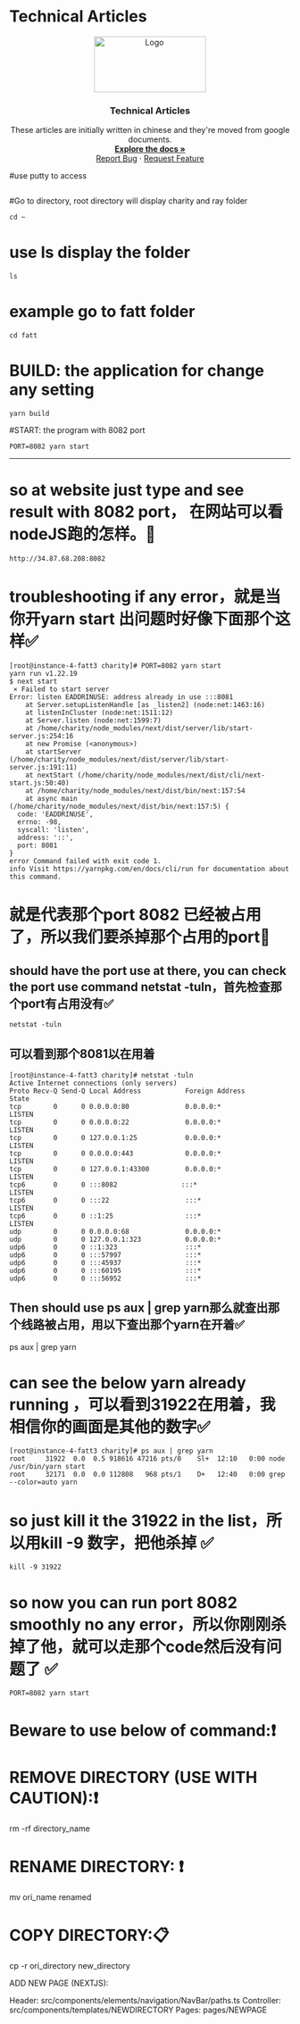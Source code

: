 # Technical Articles
<p align="center">
  <a href="https://github.com/madxradicle/madxframework2.0">
    <img src="https://github.madxradicle.com/MR_logo.png" alt="Logo" width="200px" height="100px">
  </a>
  <h3 align="center">Technical Articles</h3>
  <p align="center">
   These articles are initially written in chinese and they're moved from google documents.
    <br />
    <a href="https://github.com/madxradicle/articles"><strong>Explore the docs »</strong></a>
    <br />
    <a href="https://github.com/madxradicle/articles/issues">Report Bug</a>
    ·
    <a href="https://github.com/madxradicle/articles/issues">Request Feature</a>
  </p>
</p>

#use putty to access
```
```
#Go to directory, root directory will display charity and ray folder

```
cd ~
```
# use ls display the folder
```
ls
```
# example go to fatt folder

```
cd fatt
```

# BUILD: the application for change any setting
```
yarn build
```

#START: the program with 8082 port

```
PORT=8082 yarn start
```

---------------------------------------------------------------------------------------
# so at website just type and see result with 8082 port， 在网站可以看nodeJS跑的怎样。💾 
```
http://34.87.68.208:8082
```


# troubleshooting if any error，就是当你开yarn start 出问题时好像下面那个这样✅
```
[root@instance-4-fatt3 charity]# PORT=8082 yarn start
yarn run v1.22.19
$ next start
 ⨯ Failed to start server
Error: listen EADDRINUSE: address already in use :::8081
    at Server.setupListenHandle [as _listen2] (node:net:1463:16)
    at listenInCluster (node:net:1511:12)
    at Server.listen (node:net:1599:7)
    at /home/charity/node_modules/next/dist/server/lib/start-server.js:254:16
    at new Promise (<anonymous>)
    at startServer (/home/charity/node_modules/next/dist/server/lib/start-server.js:191:11)
    at nextStart (/home/charity/node_modules/next/dist/cli/next-start.js:50:40)
    at /home/charity/node_modules/next/dist/bin/next:157:54
    at async main (/home/charity/node_modules/next/dist/bin/next:157:5) {
  code: 'EADDRINUSE',
  errno: -98,
  syscall: 'listen',
  address: '::',
  port: 8081
}
error Command failed with exit code 1.
info Visit https://yarnpkg.com/en/docs/cli/run for documentation about this command.

```
# 就是代表那个port 8082 已经被占用了，所以我们要杀掉那个占用的port💪



<h2>should have the port use at there, you can check the port use command netstat -tuln，首先检查那个port有占用没有✅</h2>

```
netstat -tuln
```
<h2>可以看到那个8081以在用着</h2>

```
[root@instance-4-fatt3 charity]# netstat -tuln
Active Internet connections (only servers)
Proto Recv-Q Send-Q Local Address           Foreign Address         State      
tcp        0      0 0.0.0.0:80              0.0.0.0:*               LISTEN     
tcp        0      0 0.0.0.0:22              0.0.0.0:*               LISTEN     
tcp        0      0 127.0.0.1:25            0.0.0.0:*               LISTEN     
tcp        0      0 0.0.0.0:443             0.0.0.0:*               LISTEN     
tcp        0      0 127.0.0.1:43300         0.0.0.0:*               LISTEN     
tcp6       0      0 :::8082                :::*                    LISTEN     
tcp6       0      0 :::22                   :::*                    LISTEN     
tcp6       0      0 ::1:25                  :::*                    LISTEN     
udp        0      0 0.0.0.0:68              0.0.0.0:*                          
udp        0      0 127.0.0.1:323           0.0.0.0:*                          
udp6       0      0 ::1:323                 :::*                               
udp6       0      0 :::57997                :::*                               
udp6       0      0 :::45937                :::*                               
udp6       0      0 :::60195                :::*                               
udp6       0      0 :::56952                :::*        
```

<h2>Then should use ps aux | grep yarn那么就查出那个线路被占用，用以下查出那个yarn在开着✅</h2>

ps aux | grep yarn


# can see the below yarn already running ，可以看到31922在用着，我相信你的画面是其他的数字✅
```
[root@instance-4-fatt3 charity]# ps aux | grep yarn
root     31922  0.0  0.5 918616 47216 pts/0    Sl+  12:10   0:00 node /usr/bin/yarn start
root     32171  0.0  0.0 112808   968 pts/1    D+   12:40   0:00 grep --color=auto yarn
```
# so just kill it the 31922 in the list，所以用kill -9 数字，把他杀掉 ✅

```
kill -9 31922
```

# so now you can run port 8082 smoothly no any error，所以你刚刚杀掉了他，就可以走那个code然后没有问题了 ✅
```
PORT=8082 yarn start
```



# Beware to use below of command:❗
# REMOVE DIRECTORY (USE WITH CAUTION):❗
rm -rf directory_name 

# RENAME DIRECTORY: ❗
mv ori_name renamed

# COPY DIRECTORY:📋 
cp -r ori_directory new_directory

ADD NEW PAGE (NEXTJS):

Header: src/components/elements/navigation/NavBar/paths.ts
Controller: src/components/templates/NEWDIRECTORY
Pages: pages/NEWPAGE
